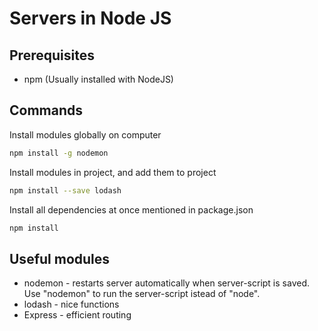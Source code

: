 # Servers in Node JS

## Prerequisites
- npm (Usually installed with NodeJS)

## Commands
Install modules globally on computer
`````bash
npm install -g nodemon
`````

Install modules in project, and add them to project
`````bash
npm install --save lodash
`````

Install all dependencies at once mentioned in package.json
`````bash
npm install
`````

## Useful modules
- nodemon - restarts server automatically when server-script is saved. Use "nodemon" to run the server-script istead of "node". 
- lodash - nice functions
- Express - efficient routing
